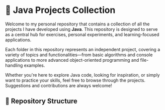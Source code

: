 # 🧰 Java Projects Collection

Welcome to my personal repository that contains a collection of all the projects I have developed using **Java**. This repository is designed to serve as a central hub for exercises, personal experiments, and learning-focused applications.

Each folder in this repository represents an independent project, covering a variety of topics and functionalities—from basic algorithms and console applications to more advanced object-oriented programming and file-handling examples.

Whether you're here to explore Java code, looking for inspiration, or simply want to practice your skills, feel free to browse through the projects. Suggestions and contributions are always welcome!

## 📁 Repository Structure

